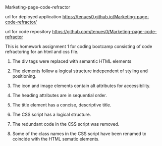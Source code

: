 Marketing-page-code-refractor

url for deployed application https://tenues0.github.io/Marketing-page-code-refractor/

url for code repository https://github.com/tenues0/Marketing-page-code-refractor

This is homework assignment 1 for coding bootcamp consisting of code refractoring for an html and css file.

1) The div tags were replaced with semantic HTML elements

2) The elements follow a logical structure independent of styling and positioning.

3) The icon and image elements contain alt attributes for accessibility.

4) The heading attributes are in sequential order.

5) The title element has a concise, descriptive title.

6) The CSS script has a logical structure.

7) The redundant code in the CSS script was removed.

8) Some of the class names in the CSS script have been renamed to coincide with the HTML sematic elements.
